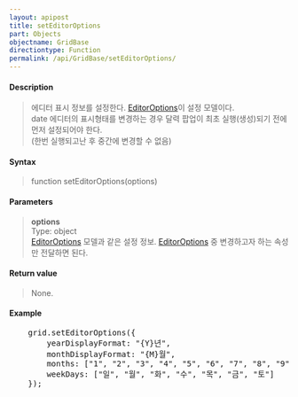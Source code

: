 ```yaml
---
layout: apipost
title: setEditorOptions
part: Objects
objectname: GridBase
directiontype: Function
permalink: /api/GridBase/setEditorOptions/
---
```



#### Description

> 에디터 표시 정보를 설정한다. [EditorOptions](/api/types/EditorOptions/)이 설정 모델이다.  
> date 에디터의 표시형태를 변경하는 경우 달력 팝업이 최초 실행(생성)되기 전에 먼저 설정되어야 한다.  
> (한번 실행되고난 후 중간에 변경할 수 없음)  

#### Syntax

> function setEditorOptions(options)

#### Parameters

> **options**  
> Type: object  
> [EditorOptions](/api/types/EditorOptions/) 모델과 같은 설정 정보. [EditorOptions](/api/types/EditorOptions/) 중 변경하고자 하는 속성만 전달하면 된다.    

#### Return value

> None.

#### Example

<pre class="prettyprint">
    grid.setEditorOptions({
        yearDisplayFormat: "{Y}년",                                                // "{Y} Year"
        monthDisplayFormat: "{M}월",                                               // "{M} Month"  
        months: ["1", "2", "3", "4", "5", "6", "7", "8", "9", "10", "11", "12"],  // ['Jan', 'Feb, 'Mar', 'Apr'....]   
        weekDays: ["일", "월", "화", "수", "목", "금", "토"]                          // ['SUN', 'MON', 'TUE', 'WED'....]  
    });
</pre>

